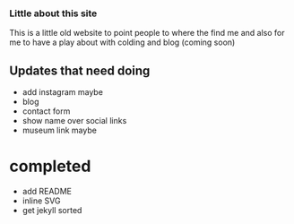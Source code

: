 ### Little about this site

This is a little old website to point people to where the find me and also for me to have a play about with colding and blog (coming soon)


## Updates that need doing

- add instagram maybe 
- blog
- contact form 
- show name over social links 
- museum link maybe 

# completed 

- add README
- inline SVG
- get jekyll sorted

